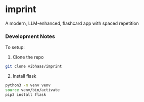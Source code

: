 # imprint
A modern, LLM-enhanced, flashcard app with spaced repetition


### Development Notes

To setup:

1. Clone the repo
```bash
git clone vibhaas/imprint
```

2. Install flask 
```bash
python3 -m venv venv
source venv/bin/activate
pip3 install flask
```

